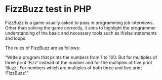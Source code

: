# FizzBuzz test in PHP

FizzBuzz is a game usually asked to pass in programming job interviews. Other than solving the game correctly, it aims to highlight the programmer understanding of the basic and necessary tools such as if/else statements and loops.

The rules of FizzBuzz are as follows:

“Write a program that prints the numbers from 1 to 100. But for multiples of three print ‘Fizz’ instead of the number and for the multiples of five print ‘Buzz’. For numbers which are multiples of both three and five print ‘FizzBuzz’.”
